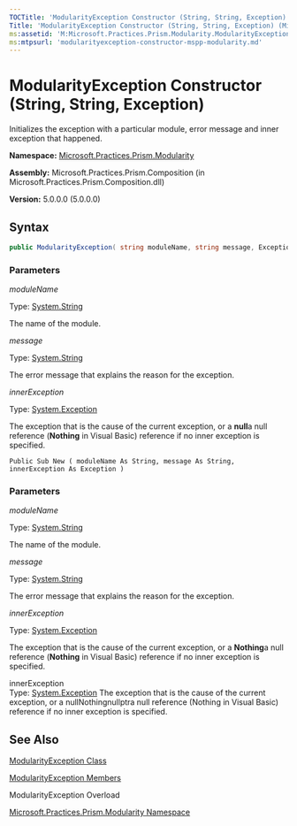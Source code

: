 ```yaml
---
TOCTitle: 'ModularityException Constructor (String, String, Exception)'
Title: 'ModularityException Constructor (String, String, Exception) (Microsoft.Practices.Prism.Modularity)'
ms:assetid: 'M:Microsoft.Practices.Prism.Modularity.ModularityException.\#ctor(System.String,System.String,System.Exception)'
ms:mtpsurl: 'modularityexception-constructor-mspp-modularity.md'
---
```



# ModularityException Constructor (String, String, Exception)

Initializes the exception with a particular module, error message and inner exception that happened.

**Namespace:** [Microsoft.Practices.Prism.Modularity](/patterns-practices/reference/mspp-modularity-namespace)

**Assembly:** Microsoft.Practices.Prism.Composition (in Microsoft.Practices.Prism.Composition.dll)

**Version:** 5.0.0.0 (5.0.0.0)

## Syntax

```C#
public ModularityException( string moduleName, string message, Exception innerException )
```

### Parameters

*moduleName*

Type: [System.String](http://msdn.microsoft.com/en-us/library/s1wwdcbf)

The name of the module.

*message*

Type: [System.String](http://msdn.microsoft.com/en-us/library/s1wwdcbf)

The error message that explains the reason for the exception.

*innerException*

Type: [System.Exception](http://msdn.microsoft.com/en-us/library/c18k6c59)

The exception that is the cause of the current exception, or a **null**a null reference (**Nothing** in Visual Basic) reference if no inner exception is specified.


```VB
Public Sub New ( moduleName As String, message As String, innerException As Exception )
```

### Parameters

*moduleName*

Type: [System.String](http://msdn.microsoft.com/en-us/library/s1wwdcbf)

The name of the module.

*message*

Type: [System.String](http://msdn.microsoft.com/en-us/library/s1wwdcbf)

The error message that explains the reason for the exception.

*innerException*

Type: [System.Exception](http://msdn.microsoft.com/en-us/library/c18k6c59)

The exception that is the cause of the current exception, or a **Nothing**a null reference (**Nothing** in Visual Basic) reference if no inner exception is specified.

innerException  
Type: [System.Exception](/patterns-practices/reference/ieventsubscription-interface-mspp-pubsubevents)
The exception that is the cause of the current exception, or a nullNothingnullptra null reference (Nothing in Visual Basic) reference if no inner exception is specified.

## See Also

[ModularityException Class](/patterns-practices/reference/modularityexception-class-mspp-modularity)

[ModularityException Members](/patterns-practices/reference/modularityexception-members-mspp-modularity)

ModularityException Overload

[Microsoft.Practices.Prism.Modularity Namespace](/patterns-practices/reference/mspp-modularity-namespace)
